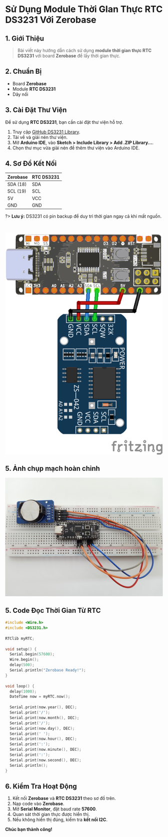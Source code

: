 # Sử Dụng Module Thời GIan Thực RTC DS3231 Với Zerobase

## 1. Giới Thiệu

> Bài viết này hướng dẫn cách sử dụng **module thời gian thực RTC DS3231** với board **Zerobase** để lấy thời gian thực.

## 2. Chuẩn Bị

- Board **Zerobase**  
- Module **RTC DS3231**  
- Dây nối  

## 3. Cài Đặt Thư Viện

Để sử dụng **RTC DS3231**, bạn cần cài đặt thư viện hỗ trợ. 

1. Truy cập [GitHub DS3231 Library](https://github.com/NorthernWidget/DS3231).
2. Tải về và giải nén thư viện.
3. Mở **Arduino IDE**, vào **Sketch > Include Library > Add .ZIP Library...**.
4. Chọn thư mục vừa giải nén để thêm thư viện vào Arduino IDE.

## 4. Sơ Đồ Kết Nối

| Zerobase | RTC DS3231 |
|----------|-----------|
| SDA (18) | SDA |
| SCL (19) | SCL |
| 5V       | VCC |
| GND       | GND |

?> **Lưu ý:** DS3231 có pin backup để duy trì thời gian ngay cả khi mất nguồn.

<br>

![rtcds3231-sensor-zerobase](../../../_media/rtcds3231Sensor.png "rtcds3231-sensor-zerobase")

## 5. Ảnh chụp mạch hoàn chỉnh

![rtcds3231](../../../_media/rtcds3231.jpg "rtcds3231")

## 5. Code Đọc Thời Gian Từ RTC

```cpp
#include <Wire.h>
#include <DS3231.h>

RTClib myRTC;

void setup() {
  Serial.begin(57600);
  Wire.begin();
  delay(500);
  Serial.println("Zerobase Ready!");
}

void loop() {
  delay(1000);
  DateTime now = myRTC.now();

  Serial.print(now.year(), DEC);
  Serial.print('/');
  Serial.print(now.month(), DEC);
  Serial.print('/');
  Serial.print(now.day(), DEC);
  Serial.print(' ');
  Serial.print(now.hour(), DEC);
  Serial.print(':');
  Serial.print(now.minute(), DEC);
  Serial.print(':');
  Serial.print(now.second(), DEC);
  Serial.println();
}
```

## 6. Kiểm Tra Hoạt Động

1. Kết nối **Zerobase** và **RTC DS3231** theo sơ đồ trên.
2. Nạp code vào **Zerobase**.
3. Mở **Serial Monitor**, đặt baud rate **57600**.
4. Quan sát thời gian thực được hiển thị.
5. Nếu không hiển thị đúng, kiểm tra **kết nối I2C**.

**Chúc bạn thành công!**

